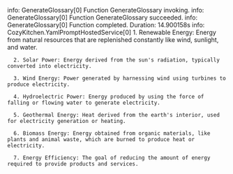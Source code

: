 info: GenerateGlossary[0]
      Function GenerateGlossary invoking.
info: GenerateGlossary[0]
      Function GenerateGlossary succeeded.
info: GenerateGlossary[0]
      Function completed. Duration: 14.900158s
info: CozyKitchen.YamlPromptHostedService[0]
      1. Renewable Energy: Energy from natural resources that are replenished constantly like wind, sunlight, and water.

      2. Solar Power: Energy derived from the sun's radiation, typically converted into electricity.

      3. Wind Energy: Power generated by harnessing wind using turbines to produce electricity.

      4. Hydroelectric Power: Energy produced by using the force of falling or flowing water to generate electricity.

      5. Geothermal Energy: Heat derived from the earth's interior, used for electricity generation or heating.

      6. Biomass Energy: Energy obtained from organic materials, like plants and animal waste, which are burned to produce heat or electricity.

      7. Energy Efficiency: The goal of reducing the amount of energy required to provide products and services.
